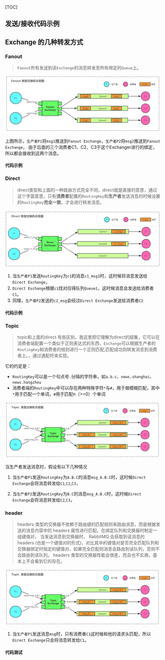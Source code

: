 [TOC]

## 发送/接收代码示例

## Exchange 的几种转发方式

### Fanout 

> `Fanout`所有发送到该`Exchange`的消息转发至所有绑定的`Queue`上。

![docs/images/topic-exchange.png](docs/images/exchange-fanout.png)

上图所示，`生产者P1`将`msg1`推送到`Fanout Exchange`，`生产者P2`将`msg2`推送到`Fanout Exchange`，
由于后面的三个消费者C1、C2、C3于这个Exchanger进行的绑定，所以都会接收到这两个消息。
#### 代码示例

### Direct

> direct类型和上面的一种路由方式完全不同，direct就是直接的意思，通过这个字面意思，只有**消费者**配置的`RoutingKey`和**生产者**发送消息的时候设置的`RoutingKey`**完全一致**，才会进行转发消息。

![docs/images/topic-exchange.png](docs/images/exchange-direct.png)

1. 当`生产者P1`发送`RoutingKey`为`c1`的消息`c1_msg1`时，这时候将消息发送给`Direct Exchange`，
2. `Direct Exchange`根据`c1`找对应得队列`Queue1`，这时候消息会发送给消费者`C1`。
3. 同理，`生产者P2`发送的`c2_msg`会经过`Direct Exchange`发送给消费者`C2`
#### 代码示例

### Topic 
> topic和上面的direct 有些区别，我这里把它理解为direct的超集，它可以在消费者端配置一个类似于正则表达式的东西，`Exchange`可以根据生产者的`RoutingKey`和消费者的规则进行一个正则匹配,匹配成功则转发消息到消费者上。，通过通配符来实现。

它的约定是：
- `RoutingKey`可以是一个句点号`.`分隔的字符串，如`a.b.c`、`news.shanghai`、`news.hangzhou`
- 消费者端的`RoutingKey`中可以存在两种特殊字符`*`与`#`，用于做模糊匹配，其中`*`用于匹配一个单词，`#`用于匹配n（>=0）个单词

![docs/images/topic-exchange.png](docs/images/exchange-topic.png)

当生产者发送消息时，假设有以下几种情况

1. 当`生产者P1`发送`RoutingKey`为`A.B.C`的消息`msg_A.B.C`时，这时候`Direct Exchange`会将消息转发给`C1`,`C2`,`C3`，

2. 当`生产者P2`发送`RoutingKey`为`B.C`的消息`msg_A.B.C`时，这时候`Direct Exchange`会将消息转发给`C2`,`C3`，

### header

> headers 类型的交换器不依赖于路由键的匹配规则来路由消息，而是根据发送的消息内容中的 headers 属性进行匹配。在绑定队列和交换器时制定一组键值对， 当发送消息到交换器时， RabbitMQ 会获取到该消息的 headers (也是一个键值对的形式)，对比其中的键值对是否完全匹配队列和交换器绑定时指定的键值对，如果完全匹配则消息会路由到该队列，否则不会路由到该队列。 headers 类型的交换器性能会很差，而且也不实用，基本上不会看到它的存在。

![docs/images/topic-exchange.png](docs/images/exchange-topic.png)

1. 当`生产者P1`发送消息`msg`时，只有消费者`C1`这时候和他的请求头匹配，所以`Direct Exchange`只会将消息转发给`C1`。

#### 代码测试